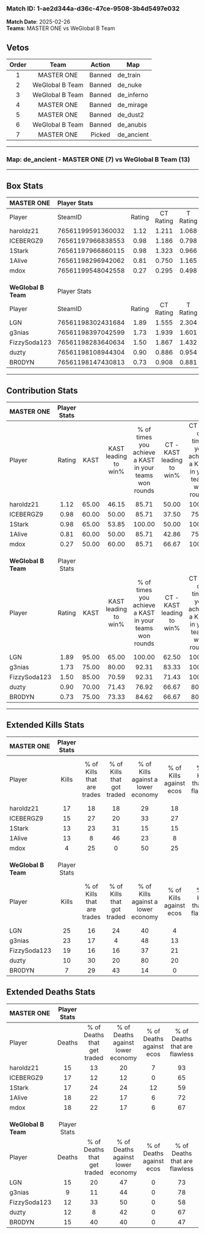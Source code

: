 ### Match ID: 1-ae2d344a-d36c-47ce-9508-3b4d5497e032  
**Match Date**: 2025-02-26  
**Teams**: MASTER ONE vs WeGlobal B Team  

## Vetos  

| Order | Team | Action | Map |
| :---: | :--: | :----: | --- |
| 1 | MASTER ONE | Banned | de_train |
| 2 | WeGlobal B Team | Banned | de_nuke |
| 3 | WeGlobal B Team | Banned | de_inferno |
| 4 | MASTER ONE | Banned | de_mirage |
| 5 | MASTER ONE | Banned | de_dust2 |
| 6 | WeGlobal B Team | Banned | de_anubis |
| 7 | MASTER ONE | Picked | de_ancient |

---  

### **Map**: de_ancient - MASTER ONE (7) vs WeGlobal B Team (13)  
---  

## Box Stats  

| **MASTER ONE**      | Player Stats      |        |           |          |       |       |       |         |        |      |     |
| :- | :- | :-: | :-: | :-: | :-: | :-: | :-: | :-: | :-: | :-: | :-: |
| Player              | SteamID           | Rating | CT Rating | T Rating | KAST  |  ADR  | Kills | Assists | Deaths | K/D  | HS% |
| haroldz21           | 76561199591360032 |  1.12  |   1.211   |  1.068   | 65.00 | 72.4  |  17   |    4    |   15   | 1.13 | 41  |
| ICEBERGZ9           | 76561197966838553 |  0.98  |   1.186   |  0.798   | 60.00 | 85.1  |  15   |    2    |   17   | 0.88 | 80  |
| 1Stark              | 76561197966860115 |  0.98  |   1.323   |  0.966   | 65.00 | 93.1  |  13   |    7    |   17   | 0.76 | 69  |
| 1Alive              | 76561198296942062 |  0.81  |   0.750   |  1.165   | 60.00 | 68.0  |  13   |    2    |   18   | 0.72 | 53  |
| mdox                | 76561199548042558 |  0.27  |   0.295   |  0.498   | 50.00 | 37.5  |   4   |    6    |   18   | 0.22 | 25  |
|                     |                   |        |           |          |       |       |       |         |        |      |     |
|                     |                   |        |           |          |       |       |       |         |        |      |     |
|                     |                   |        |           |          |       |       |       |         |        |      |     |
| **WeGlobal B Team** | Player Stats      |        |           |          |       |       |       |         |        |      |     |
| Player              | SteamID           | Rating | CT Rating | T Rating | KAST  |  ADR  | Kills | Assists | Deaths | K/D  | HS% |
| LGN                 | 76561198302431684 |  1.89  |   1.555   |  2.304   | 95.00 | 130.6 |  25   |    7    |   15   | 1.67 | 56  |
| g3nias              | 76561198397042599 |  1.73  |   1.939   |  1.601   | 75.00 | 107.8 |  23   |    4    |   9    | 2.56 | 56  |
| FizzySoda123        | 76561198283640634 |  1.50  |   1.867   |  1.432   | 85.00 | 92.6  |  19   |    4    |   12   | 1.58 | 52  |
| duzty               | 76561198108944304 |  0.90  |   0.886   |  0.954   | 70.00 | 59.4  |  10   |    5    |   12   | 0.83 | 30  |
| BR0DYN              | 76561198147430813 |  0.73  |   0.908   |  0.881   | 75.00 | 54.6  |   7   |    8    |   15   | 0.47 | 85  |
---  

## Contribution Stats  

| **MASTER ONE**      | Player Stats |       |                      |                                                        |                           |                                                             |                          |                                                            |
| :- | :-: | :-: | :-: | :-: | :-: | :-: | :-: | :-: |
| Player              |    Rating    | KAST  | KAST leading to win% | % of times you achieve a KAST in your teams won rounds | CT - KAST leading to win% | CT - % of times you achieve a KAST in your teams won rounds | T - KAST leading to win% | T - % of times you achieve a KAST in your teams won rounds |
| haroldz21           |     1.12     | 65.00 |        46.15         |                         85.71                          |           50.00           |                           100.00                            |          40.00           |                           66.67                            |
| ICEBERGZ9           |     0.98     | 60.00 |        50.00         |                         85.71                          |           37.50           |                            75.00                            |          75.00           |                           100.00                           |
| 1Stark              |     0.98     | 65.00 |        53.85         |                         100.00                         |           50.00           |                           100.00                            |          60.00           |                           100.00                           |
| 1Alive              |     0.81     | 60.00 |        50.00         |                         85.71                          |           42.86           |                            75.00                            |          60.00           |                           100.00                           |
| mdox                |     0.27     | 50.00 |        60.00         |                         85.71                          |           66.67           |                           100.00                            |          50.00           |                           66.67                            |
|                     |              |       |                      |                                                        |                           |                                                             |                          |                                                            |
|                     |              |       |                      |                                                        |                           |                                                             |                          |                                                            |
|                     |              |       |                      |                                                        |                           |                                                             |                          |                                                            |
| **WeGlobal B Team** | Player Stats |       |                      |                                                        |                           |                                                             |                          |                                                            |
| Player              |    Rating    | KAST  | KAST leading to win% | % of times you achieve a KAST in your teams won rounds | CT - KAST leading to win% | CT - % of times you achieve a KAST in your teams won rounds | T - KAST leading to win% | T - % of times you achieve a KAST in your teams won rounds |
| LGN                 |     1.89     | 95.00 |        65.00         |                         100.00                         |           62.50           |                           100.00                            |          66.67           |                           100.00                           |
| g3nias              |     1.73     | 75.00 |        80.00         |                         92.31                          |           83.33           |                           100.00                            |          77.78           |                           87.50                            |
| FizzySoda123        |     1.50     | 85.00 |        70.59         |                         92.31                          |           71.43           |                           100.00                            |          70.00           |                           87.50                            |
| duzty               |     0.90     | 70.00 |        71.43         |                         76.92                          |           66.67           |                            80.00                            |          75.00           |                           75.00                            |
| BR0DYN              |     0.73     | 75.00 |        73.33         |                         84.62                          |           66.67           |                            80.00                            |          77.78           |                           87.50                            |
---  

## Extended Kills Stats  

| **MASTER ONE**      | Player Stats |                            |                            |                                    |                         |                              |                                 |                                       |                    |           |
| :- | :-: | :-: | :-: | :-: | :-: | :-: | :-: | :-: | :-: | :-: |
| Player              |    Kills     | % of Kills that are trades | % of Kills that got traded | % of Kills against a lower economy | % of Kills against ecos | % of Kills that are flawless | % of Kills that are close duels | % of Kills that are assisted by flash | Pistol Round Kills | AWP Kills |
| haroldz21           |      17      |             18             |             18             |                 29                 |           18            |              82              |                6                |                   0                   |         1          |     2     |
| ICEBERGZ9           |      15      |             27             |             20             |                 33                 |           27            |              67              |               13                |                   7                   |         0          |     1     |
| 1Stark              |      13      |             23             |             31             |                 15                 |           15            |              77              |                8                |                   8                   |         0          |     0     |
| 1Alive              |      13      |             8              |             46             |                 23                 |            8            |              38              |               15                |                   0                   |         0          |     0     |
| mdox                |      4       |             25             |             0              |                 50                 |           25            |              25              |               25                |                  25                   |         0          |     0     |
|                     |              |                            |                            |                                    |                         |                              |                                 |                                       |                    |           |
|                     |              |                            |                            |                                    |                         |                              |                                 |                                       |                    |           |
|                     |              |                            |                            |                                    |                         |                              |                                 |                                       |                    |           |
| **WeGlobal B Team** | Player Stats |                            |                            |                                    |                         |                              |                                 |                                       |                    |           |
| Player              |    Kills     | % of Kills that are trades | % of Kills that got traded | % of Kills against a lower economy | % of Kills against ecos | % of Kills that are flawless | % of Kills that are close duels | % of Kills that are assisted by flash | Pistol Round Kills | AWP Kills |
| LGN                 |      25      |             16             |             24             |                 40                 |            4            |              64              |                0                |                   0                   |         0          |     4     |
| g3nias              |      23      |             17             |             4              |                 48                 |           13            |              65              |                0                |                   0                   |         0          |     2     |
| FizzySoda123        |      19      |             16             |             16             |                 37                 |           21            |              74              |                0                |                   0                   |         2          |     2     |
| duzty               |      10      |             30             |             20             |                 80                 |           20            |              80              |                0                |                  10                   |         0          |     1     |
| BR0DYN              |      7       |             29             |             43             |                 14                 |            0            |              71              |                0                |                  14                   |         0          |     1     |
## Extended Deaths Stats  

| **MASTER ONE**      | Player Stats |                             |                                   |                          |                               |                            |                           |               |
| :- | :-: | :-: | :-: | :-: | :-: | :-: | :-: | :-: |
| Player              |    Deaths    | % of Deaths that get traded | % of Deaths against lower economy | % of Deaths against ecos | % of Deaths that are flawless | % of Deaths that are close | % of Deaths while blinded | Deaths to AWP |
| haroldz21           |      15      |             13              |                20                 |            7             |              93               |             0              |             7             |       0       |
| ICEBERGZ9           |      17      |             12              |                12                 |            0             |              65               |             0              |             0             |       0       |
| 1Stark              |      17      |             24              |                24                 |            12            |              59               |             0              |             0             |       1       |
| 1Alive              |      18      |             22              |                17                 |            6             |              72               |             0              |             6             |       1       |
| mdox                |      18      |             22              |                17                 |            6             |              67               |             0              |             0             |       0       |
|                     |              |                             |                                   |                          |                               |                            |                           |               |
|                     |              |                             |                                   |                          |                               |                            |                           |               |
|                     |              |                             |                                   |                          |                               |                            |                           |               |
| **WeGlobal B Team** | Player Stats |                             |                                   |                          |                               |                            |                           |               |
| Player              |    Deaths    | % of Deaths that get traded | % of Deaths against lower economy | % of Deaths against ecos | % of Deaths that are flawless | % of Deaths that are close | % of Deaths while blinded | Deaths to AWP |
| LGN                 |      15      |             20              |                47                 |            0             |              73               |             20             |             0             |       0       |
| g3nias              |      9       |             11              |                44                 |            0             |              78               |             22             |             0             |       0       |
| FizzySoda123        |      12      |             33              |                50                 |            0             |              58               |             0              |             8             |       0       |
| duzty               |      12      |              8              |                42                 |            0             |              67               |             8              |             8             |       1       |
| BR0DYN              |      15      |             40              |                40                 |            0             |              47               |             7              |             7             |       0       |
